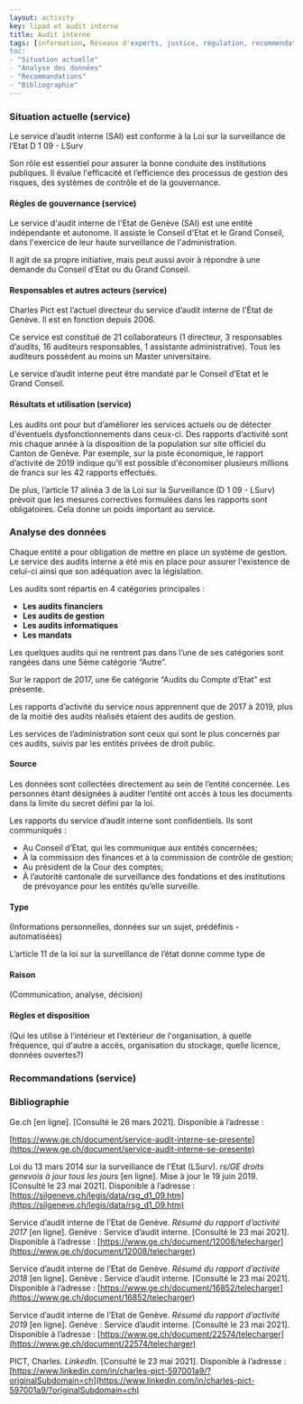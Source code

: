 ```yaml
---
layout: activity
key: lipad et audit interne
title: Audit interne
tags: [information, Réseaux d'experts, justice, régulation, recommendations]
toc:
- "Situation actuelle"
- "Analyse des données"
- "Recommandations"
- "Bibliographie"
---
```


### Situation actuelle (service)
Le service d’audit interne (SAI) est conforme à la Loi sur la surveillance de l’Etat D 1 09 - LSurv

Son rôle est essentiel pour assurer la bonne conduite des institutions publiques. Il évalue l'efficacité et l’efficience des processus de gestion des risques, des systèmes de contrôle et de la gouvernance.

#### Règles de gouvernance (service)
Le service d'audit interne de l'Etat de Genève (SAI) est une entité indépendante et autonome. Il assiste le Conseil d'Etat et le Grand Conseil, dans l'exercice de leur haute surveillance de l'administration.

Il agit de sa propre initiative, mais peut aussi avoir à répondre à une demande du Conseil d’Etat ou du Grand Conseil.

#### Responsables et autres acteurs (service)
Charles Pict est l’actuel directeur du service d’audit interne de l'État de Genève. Il est en fonction depuis 2006.

Ce service est constitué de 21 collaborateurs (1 directeur, 3 responsables d’audits, 16 auditeurs responsables, 1 assistante administrative). Tous les auditeurs possèdent au moins un Master universitaire.

Le service d’audit interne peut être mandaté par le Conseil d’Etat et le Grand Conseil.

#### Résultats et utilisation (service)
Les audits ont pour but d’améliorer les services actuels ou de détecter d'éventuels dysfonctionnements dans ceux-ci. Des rapports d’activité sont mis chaque année à la disposition de la population sur site officiel du Canton de Genève. Par exemple, sur la piste économique, le rapport d’activité de 2019 indique qu’il est possible d'économiser plusieurs millions de francs sur les 42 rapports effectués. 

De plus, l’article 17 alinéa 3 de la Loi sur la Surveillance (D 1 09 - LSurv) prévoit que les mesures correctives formulées dans les rapports sont obligatoires. Cela donne un poids important au service.

### Analyse des données
Chaque entité a pour obligation de mettre en place un système de gestion. Le service des audits interne a été mis en place pour assurer l'existence de celui-ci ainsi que son adéquation avec la législation.

Les audits sont répartis en 4 catégories principales :
-   **Les audits financiers**
-   **Les audits de gestion**
-   **Les audits informatiques**
-   **Les mandats**

Les quelques audits qui ne rentrent pas dans l’une de ses catégories sont rangées dans une 5ème catégorie “Autre”.

Sur le rapport de 2017, une 6e catégorie “Audits du Compte d’Etat” est présente.

Les rapports d’activité du service nous apprennent que de 2017 à 2019, plus de la moitié des audits réalisés étaient des audits de gestion.

Les services de l’administration sont ceux qui sont le plus concernés par ces audits, suivis par les entités privées de droit public.

#### Source
Les données sont collectées directement au sein de l’entité concernée. Les personnes étant désignées à auditer l’entité ont accès à tous les documents dans la limite du secret défini par la loi. 

Les rapports du service d’audit interne sont confidentiels. Ils sont communiqués :  

- Au Conseil d’Etat, qui les communique aux entités concernées;
- À la commission des finances et à la commission de contrôle de gestion;
- Au président de la Cour des comptes;
 - À l’autorité cantonale de surveillance des fondations et des institutions de prévoyance pour les entités qu’elle surveille.

#### Type
(Informations personnelles, données sur un sujet, prédéfinis - automatisées)

L’article 11 de la loi sur la surveillance de l’état donne comme type de

#### Raison
(Communication, analyse, décision)

#### Règles et disposition
(Qui les utilise à l’intérieur et l’extérieur de l'organisation, à quelle fréquence, qui d'autre a accès, organisation du stockage, quelle licence, données ouvertes?)

### Recommandations (service)

  

### Bibliographie
Ge.ch [en ligne]. [Consulté le 26 mars 2021]. Disponible à l’adresse :

[https://www.ge.ch/document/service-audit-interne-se-presente](https://www.ge.ch/document/service-audit-interne-se-presente)

  

Loi du 13 mars 2014 sur la surveillance de l'Etat (LSurv). *rs/GE droits genevois à jour tous les jours* [en ligne]. Mise à jour le 19 juin 2019. [Consulté le 23 mai 2021]. Disponible à l’adresse : [https://silgeneve.ch/legis/data/rsg_d1_09.htm](https://silgeneve.ch/legis/data/rsg_d1_09.htm)

  

Service d’audit interne de l’Etat de Genève. *Résumé du  rapport d’activité 2017* [en ligne]. Genève : Service d’audit interne. [Consulté le 23 mai 2021]. Disponible à l’adresse : [https://www.ge.ch/document/12008/telecharger](https://www.ge.ch/document/12008/telecharger)

  

Service d’audit interne de l’Etat de Genève. *Résumé du  rapport d’activité 2018* [en ligne]. Genève : Service d’audit interne. [Consulté le 23 mai 2021]. Disponible à l’adresse : [https://www.ge.ch/document/16852/telecharger](https://www.ge.ch/document/16852/telecharger)

  

Service d’audit interne de l’Etat de Genève. *Résumé du  rapport d’activité 2019* [en ligne]. Genève : Service d’audit interne. [Consulté le 23 mai 2021]. Disponible à l’adresse : [https://www.ge.ch/document/22574/telecharger](https://www.ge.ch/document/22574/telecharger)

  

PICT, Charles. *LinkedIn.* [Consulté le 23 mai 2021]. Disponible à l’adresse : [https://www.linkedin.com/in/charles-pict-597001a9/?originalSubdomain=ch](https://www.linkedin.com/in/charles-pict-597001a9/?originalSubdomain=ch)
